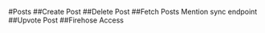 #Posts
##Create Post
##Delete Post
##Fetch Posts
Mention sync endpoint
##Upvote Post
##Firehose Access
